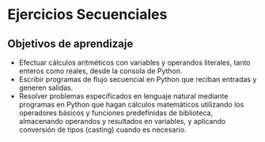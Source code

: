 # Ejercicios Secuenciales

## Objetivos de aprendizaje

* Efectuar cálculos aritméticos con variables y operandos literales, tanto enteros como reales, desde la consola de Python.
* Escribir programas de flujo secuencial  en Python que reciban entradas y generen salidas.
* Resolver problemas especificados en lenguaje natural mediante programas en Python que hagan cálculos matemáticos utilizando los operadores básicos y funciones predefinidas de biblioteca, almacenando operandos y resultados en variables, y aplicando conversión de tipos (casting) cuando es necesario.